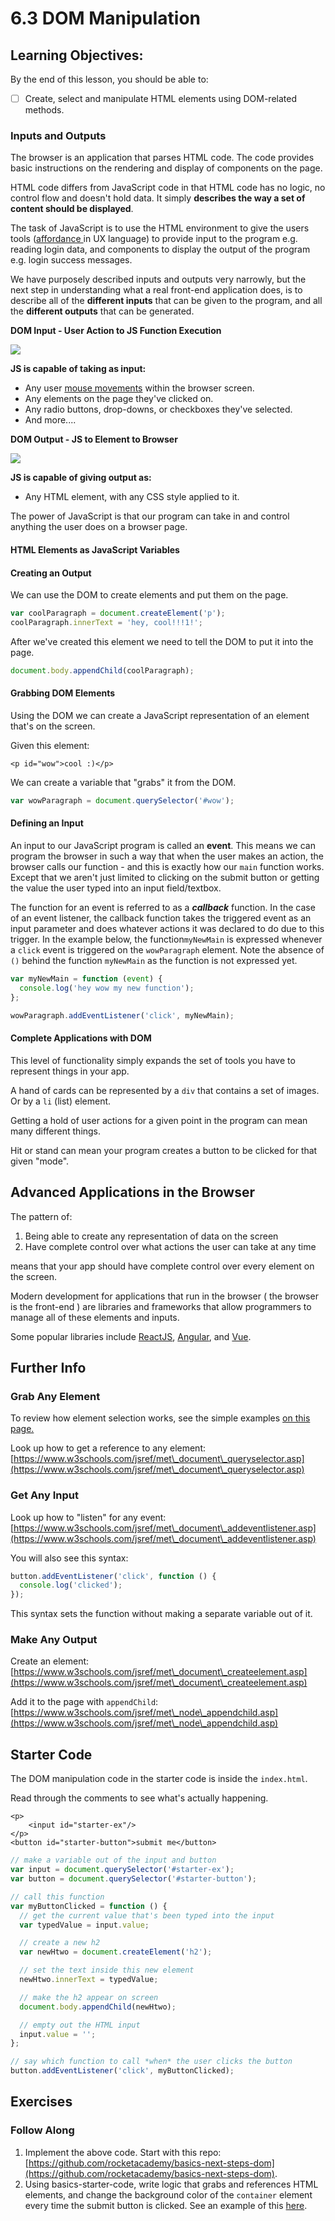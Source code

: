# 6.3 DOM Manipulation

## Learning Objectives:

By the end of this lesson, you should be able to:

* [ ] Create, select and manipulate HTML elements using DOM-related methods.

### Inputs and Outputs

The browser is an application that parses HTML code. The code provides basic instructions on the rendering and display of components on the page.

HTML code differs from JavaScript code in that HTML code has no logic, no control flow and doesn't hold data. It simply **describes the way a set of content should be displayed**.

The task of JavaScript is to use the HTML environment to give the users tools ([affordance ](https://uxplanet.org/ux-design-glossary-how-to-use-affordances-in-user-interfaces-393c8e9686e4)in UX language) to provide input to the program e.g. reading login data, and components to display the output of the program e.g. login success messages.

We have purposely described inputs and outputs very narrowly, but the next step in understanding what a real front-end application does, is to describe all of the **different inputs** that can be given to the program, and all the **different outputs** that can be generated.

**DOM Input - User Action to JS Function Execution**

![](../../.gitbook/assets/IMG\_0014.PNG)

**JS is capable of taking as input:**

* Any user [mouse movements](https://www.w3schools.com/jsref/obj\_mouseevent.asp) within the browser screen.
* Any elements on the page they've clicked on.
* Any radio buttons, drop-downs, or checkboxes they've selected.
* And more....

**DOM Output - JS to Element to Browser**

![](../../.gitbook/assets/IMG\_0015.PNG)

**JS is capable of giving output as:**

* Any HTML element, with any CSS style applied to it.

The power of JavaScript is that our program can take in and control anything the user does on a browser page.

#### HTML Elements as JavaScript Variables

#### Creating an Output

We can use the DOM to create elements and put them on the page.

```javascript
var coolParagraph = document.createElement('p');
coolParagraph.innerText = 'hey, cool!!!1!';
```

After we've created this element we need to tell the DOM to put it into the page.

```javascript
document.body.appendChild(coolParagraph);
```

#### Grabbing DOM Elements

Using the DOM we can create a JavaScript representation of an element that's on the screen.

Given this element:

```markup
<p id="wow">cool :)</p>
```

We can create a variable that "grabs" it from the DOM.

```javascript
var wowParagraph = document.querySelector('#wow');
```

#### Defining an Input

An input to our JavaScript program is called an **event**. This means we can program the browser in such a way that when the user makes an action, the browser calls our function - and this is exactly how our `main` function works. Except that we aren't just limited to clicking on the submit button or getting the value the user typed into an input field/textbox.

The function for an event is referred to as a _**callback**_ function. In the case of an event listener, the callback function takes the triggered event as an input parameter and does whatever actions it was declared to do due to this trigger. In the example below, the function`myNewMain` is expressed whenever a `click` event is triggered on the `wowParagraph` element. Note the absence of `()` behind the function `myNewMain` as the function is not expressed yet.

```javascript
var myNewMain = function (event) {
  console.log('hey wow my new function');
};

wowParagraph.addEventListener('click', myNewMain);
```

#### Complete Applications with DOM

This level of functionality simply expands the set of tools you have to represent things in your app.

A hand of cards can be represented by a `div` that contains a set of images. Or by a `li` (list) element.

Getting a hold of user actions for a given point in the program can mean many different things.

Hit or stand can mean your program creates a button to be clicked for that given "mode".

## Advanced Applications in the Browser

The pattern of:

1. Being able to create any representation of data on the screen
2. Have complete control over what actions the user can take at any time&#x20;

means that your app should have complete control over every element on the screen.

Modern development for applications that run in the browser ( the browser is the front-end ) are libraries and frameworks that allow programmers to manage all of these elements and inputs.

Some popular libraries include [ReactJS](https://reactjs.org), [Angular](https://angular.io), and [Vue](https://vuejs.org).

## Further Info

### Grab Any Element

To review how element selection works, see the simple examples [on this page.](6.1-html-css-referencing.md)

Look up how to get a reference to any element: [https://www.w3schools.com/jsref/met\_document\_queryselector.asp](https://www.w3schools.com/jsref/met\_document\_queryselector.asp)

### Get Any Input

Look up how to "listen" for any event: [https://www.w3schools.com/jsref/met\_document\_addeventlistener.asp](https://www.w3schools.com/jsref/met\_document\_addeventlistener.asp)

You will also see this syntax:

```javascript
button.addEventListener('click', function () {
  console.log('clicked');
});
```

This syntax sets the function without making a separate variable out of it.

### Make Any Output

Create an element: [https://www.w3schools.com/jsref/met\_document\_createelement.asp](https://www.w3schools.com/jsref/met\_document\_createelement.asp)

Add it to the page with `appendChild`: [https://www.w3schools.com/jsref/met\_node\_appendchild.asp](https://www.w3schools.com/jsref/met\_node\_appendchild.asp)

## Starter Code

The DOM manipulation code in the starter code is inside the `index.html`.

Read through the comments to see what's actually happening.

```markup
<p>
    <input id="starter-ex"/>
</p>
<button id="starter-button">submit me</button>
```

```javascript
// make a variable out of the input and button
var input = document.querySelector('#starter-ex');
var button = document.querySelector('#starter-button');

// call this function
var myButtonClicked = function () {
  // get the current value that's been typed into the input
  var typedValue = input.value;

  // create a new h2
  var newHtwo = document.createElement('h2');

  // set the text inside this new element
  newHtwo.innerText = typedValue;

  // make the h2 appear on screen
  document.body.appendChild(newHtwo);

  // empty out the HTML input
  input.value = '';
};

// say which function to call *when* the user clicks the button
button.addEventListener('click', myButtonClicked);
```

## Exercises

### Follow Along

1. Implement the above code. Start with this repo: [https://github.com/rocketacademy/basics-next-steps-dom](https://github.com/rocketacademy/basics-next-steps-dom).
2. Using basics-starter-code, write logic that grabs and references HTML elements, and change the background color of the `container` element every time the submit button is clicked. See an example of this [here](https://rocketacademy.github.io/basics-starter-code/dom/colours/index.html).
